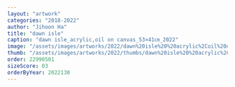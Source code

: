 ```yaml
---
layout: "artwork"
categories: "2018-2022"
author: "Jihoon Ha"
title: "dawn isle"
caption: "dawn isle_acrylic,oil on canvas_53×41㎝_2022"
image: "/assets/images/artworks/2022/dawn%20isle%20%20acrylic%2Coil%20on%20canvas%2053x41cm%20%202022.jpg"
thumb: "/assets/images/artworks/2022/thumbs/dawn%20isle%20%20acrylic%2Coil%20on%20canvas%2053x41cm%20%202022.jpg"
order: 22990501
sizeScore: 03
orderByYear: 2022130
---
```

